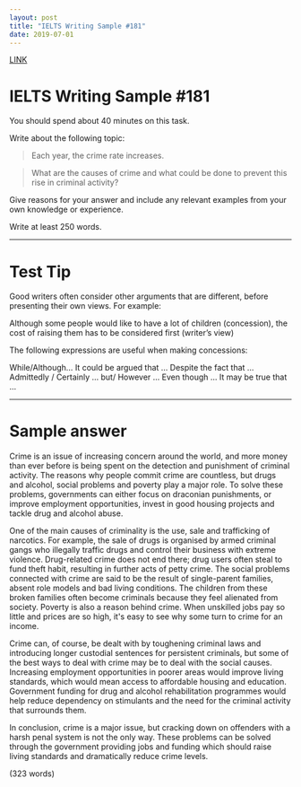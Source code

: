 ```yaml
---
layout: post
title: "IELTS Writing Sample #181"
date: 2019-07-01
---
```


[LINK](https://www.ielts-exam.net/ielts_writing_samples_task_2/978/)

# IELTS Writing Sample #181
You should spend about 40 minutes on this task.

Write about the following topic:

> Each year, the crime rate increases.

> What are the causes of crime and what could be done to prevent this rise in criminal activity?

Give reasons for your answer and include any relevant examples from your own knowledge or experience.

Write at least 250 words.

----
# Test Tip
Good writers often consider other arguments that are different, before presenting their own views. For example:

Although some people would like to have a lot of children (concession),
the cost of raising them has to be considered first (writer’s view)

The following expressions are useful when making concessions:

While/Although…
It could be argued that …
Despite the fact that …
Admittedly / Certainly … but/ However …
Even though …
It may be true that …

----
# Sample answer
Crime is an issue of increasing concern around the world, and more money than ever before is being spent on the detection and punishment of criminal activity. The reasons why people commit crime are countless, but drugs and alcohol, social problems and poverty play a major role. To solve these problems, governments can either focus on draconian punishments, or improve employment opportunities, invest in good housing projects and tackle drug and alcohol abuse.

One of the main causes of criminality is the use, sale and trafficking of narcotics. For example, the sale of drugs is organised by armed criminal gangs who illegally traffic drugs and control their business with extreme violence. Drug-related crime does not end there; drug users often steal to fund theft habit, resulting in further acts of petty crime. The social problems connected with crime are said to be the result of single-parent families, absent role models and bad living conditions. The children from these broken families often become criminals because they feel alienated from society. Poverty is also a reason behind crime. When unskilled jobs pay so little and prices are so high, it's easy to see why some turn to crime for an income.

Crime can, of course, be dealt with by toughening criminal laws and introducing longer custodial sentences for persistent criminals, but some of the best ways to deal with crime may be to deal with the social causes. Increasing employment opportunities in poorer areas would improve living standards, which would mean access to affordable housing and education. Government funding for drug and alcohol rehabilitation programmes would help reduce dependency on stimulants and the need for the criminal activity that surrounds them.

In conclusion, crime is a major issue, but cracking down on offenders with a harsh penal system is not the only way. These problems can be solved through the government providing jobs and funding which should raise living standards and dramatically reduce crime levels.

(323 words)
